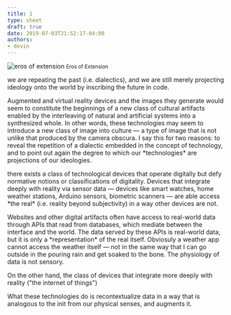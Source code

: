 ```yaml
---
title: 1
type: sheet
draft: true
date: 2019-07-03T21:52:17-04:00
authors:
- devin
---
```

<div class="sheet__item">
  <img src="/images/eros-of-extension.jpg" alt="eros of extension">
  <small>Eros of Extension</small>
</div>

we are repeating the past (i.e. dialectics), and we are still merely projecting ideology onto the world by inscribing the future in code.

<div class="sheet__response">
  <p>Augmented and virtual reality devices and the images they generate would seem to constitute the beginnings of a new class of cultural artifacts enabled by the interleaving of natural and artificial systems into a synthesized whole. In other words, these technologies may seem to introduce a new class of image into culture — a type of image that is not unlike that produced by the camera obscura. I say this for two reasons: to reveal the repetition of a dialectic embedded in the concept of technology, and to point out again the degree to which our *technologies* are projections of our ideologies.</p>

  <p>
     
  </p>

  <p> there exists a class of technological devices that operate digitally but defy normative notions or classifications of digitality. Devices that integrate deeply with reality via sensor data — devices like smart watches, home weather stations, Arduino sensors, biometric scanners — are able access *the real* (i.e. reality beyond subjectivity) in a way other devices are not.</p>

  <p>Websites and other digital artifacts often have access to real-world data through APIs that read from databases, which mediate between the interface and the world. The data served by these APIs is real-world data, but it is only a *representation* of the real itself. Obviosuly a weather app cannot access the weather itself — not in the same way that I can go outside in the pouring rain and get soaked to the bone. The physiology of data is not sensory.</p>

  <p>On the other hand, the class of devices that integrate more deeply with reality ("the internet of things") </p>

  What these technologies do is recontextualize data in a way that is analogous to the init from our physical senses, and augments it.
</div>
